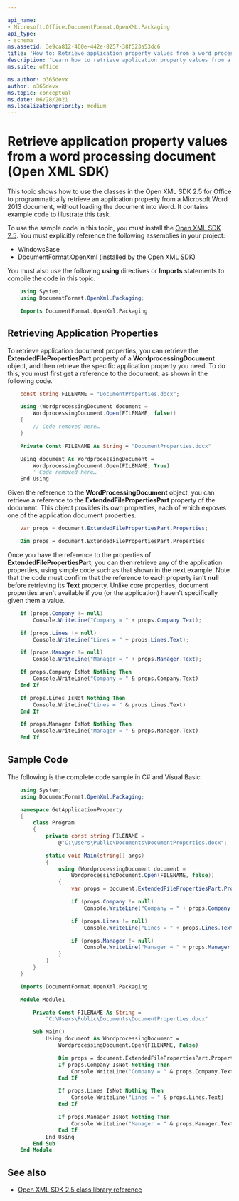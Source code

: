 ```yaml
---

api_name:
- Microsoft.Office.DocumentFormat.OpenXML.Packaging
api_type:
- schema
ms.assetid: 3e9ca812-460e-442e-8257-38f523a53dc6
title: 'How to: Retrieve application property values from a word processing document (Open XML SDK)'
description: 'Learn how to retrieve application property values from a word processing document using the Open XML SDK.'
ms.suite: office

ms.author: o365devx
author: o365devx
ms.topic: conceptual
ms.date: 06/28/2021
ms.localizationpriority: medium
---
```


# Retrieve application property values from a word processing document (Open XML SDK)

This topic shows how to use the classes in the Open XML SDK 2.5 for Office to programmatically retrieve an application property from a Microsoft Word 2013 document, without loading the document into Word. It contains example code to illustrate this task.

To use the sample code in this topic, you must install the [Open XML SDK 2.5](https://www.nuget.org/packages/DocumentFormat.OpenXml/2.5.0). You must explicitly reference the following assemblies in your project:

- WindowsBase
- DocumentFormat.OpenXml (installed by the Open XML SDK)

You must also use the following **using**
directives or **Imports** statements to compile
the code in this topic.

```csharp
    using System;
    using DocumentFormat.OpenXml.Packaging;
```

```vb
    Imports DocumentFormat.OpenXml.Packaging
```

## Retrieving Application Properties

To retrieve application document properties, you can retrieve the **ExtendedFilePropertiesPart** property of a **WordprocessingDocument** object, and then retrieve the specific application property you need. To do this, you must first get a reference to the document, as shown in the following code.

```csharp
    const string FILENAME = "DocumentProperties.docx";

    using (WordprocessingDocument document = 
        WordprocessingDocument.Open(FILENAME, false))
    {
        // Code removed here…
    }
```

```vb
    Private Const FILENAME As String = "DocumentProperties.docx"

    Using document As WordprocessingDocument =
        WordprocessingDocument.Open(FILENAME, True)
        ' Code removed here…
    End Using
```

Given the reference to the **WordProcessingDocument** object, you can retrieve a reference to the **ExtendedFilePropertiesPart** property of the document. This object provides its own properties, each of which exposes one of the application document properties.

```csharp
    var props = document.ExtendedFilePropertiesPart.Properties;
```

```vb
    Dim props = document.ExtendedFilePropertiesPart.Properties
```

Once you have the reference to the properties of **ExtendedFilePropertiesPart**, you can then retrieve any of the application properties, using simple code such as that shown
in the next example. Note that the code must confirm that the reference to each property isn't **null** before retrieving its **Text** property. Unlike core properties,
document properties aren't available if you (or the application) haven't specifically given them a value.

```csharp
    if (props.Company != null)
        Console.WriteLine("Company = " + props.Company.Text);

    if (props.Lines != null)
        Console.WriteLine("Lines = " + props.Lines.Text);

    if (props.Manager != null)
        Console.WriteLine("Manager = " + props.Manager.Text);
```

```vb
    If props.Company IsNot Nothing Then
        Console.WriteLine("Company = " & props.Company.Text)
    End If

    If props.Lines IsNot Nothing Then
        Console.WriteLine("Lines = " & props.Lines.Text)
    End If

    If props.Manager IsNot Nothing Then
        Console.WriteLine("Manager = " & props.Manager.Text)
    End If
```

## Sample Code

The following is the complete code sample in C\# and Visual Basic.

```csharp
    using System;
    using DocumentFormat.OpenXml.Packaging;

    namespace GetApplicationProperty
    {
        class Program
        {
            private const string FILENAME = 
                @"C:\Users\Public\Documents\DocumentProperties.docx";

            static void Main(string[] args)
            {
                using (WordprocessingDocument document = 
                    WordprocessingDocument.Open(FILENAME, false))
                {
                    var props = document.ExtendedFilePropertiesPart.Properties;

                    if (props.Company != null)
                        Console.WriteLine("Company = " + props.Company.Text);

                    if (props.Lines != null)
                        Console.WriteLine("Lines = " + props.Lines.Text);

                    if (props.Manager != null)
                        Console.WriteLine("Manager = " + props.Manager.Text);
                }
            }
        }
    }
```

```vb
    Imports DocumentFormat.OpenXml.Packaging

    Module Module1

        Private Const FILENAME As String =
            "C:\Users\Public\Documents\DocumentProperties.docx"

        Sub Main()
            Using document As WordprocessingDocument =
                WordprocessingDocument.Open(FILENAME, False)

                Dim props = document.ExtendedFilePropertiesPart.Properties
                If props.Company IsNot Nothing Then
                    Console.WriteLine("Company = " & props.Company.Text)
                End If

                If props.Lines IsNot Nothing Then
                    Console.WriteLine("Lines = " & props.Lines.Text)
                End If

                If props.Manager IsNot Nothing Then
                    Console.WriteLine("Manager = " & props.Manager.Text)
                End If
            End Using
        End Sub
    End Module
```

## See also

- [Open XML SDK 2.5 class library reference](/office/open-xml/open-xml-sdk)
